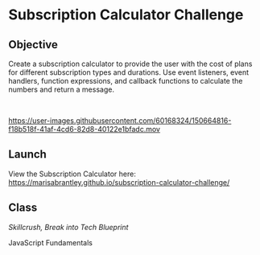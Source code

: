 # Subscription Calculator Challenge

## Objective
Create a subscription calculator to provide the user with the cost of plans for different subscription types and durations. Use event listeners, event handlers, function expressions, and callback functions to calculate the numbers and return a message.

<br/>

https://user-images.githubusercontent.com/60168324/150664816-f18b518f-41af-4cd6-82d8-40122e1bfadc.mov

## Launch

View the Subscription Calculator here: https://marisabrantley.github.io/subscription-calculator-challenge/

## Class
*Skillcrush, Break into Tech Blueprint*

JavaScript Fundamentals
